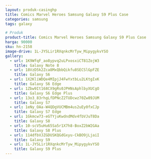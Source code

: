 ```yaml
---
layout: produk-casinghp
title: Comics Marvel Heroes Samsung Galaxy S9 Plus Case
categories: samsung
tags: galaxy

# Produk
product-title: Comics Marvel Heroes Samsung Galaxy S9 Plus Case
harga: 90000
sku: hn-2158
image-drive: 1L-JYSLir1RXqnkcMrTyw_MipygykvYSO
gallery:
  - url: 1K9WfqF_ao8ypvq2uLPxosxiCT81ZojW3
    title: Galaxy Note 8
  - url: 18VzD5k2Zca8MxQbbQikfu8SECSlGpFZE
    title: Galaxy S6
  - url: 1X2KliWDQe4MIpjJ4FwYxtbLu2LKtgIxK
    title: Galaxy S6 Edge
  - url: 1Zbw9It168CX9gRs0JPHNsAphlbyXUCgO
    title: Galaxy S6 Edge Plus
  - url: 13o3_83rhgLfDPNcZ2TUDcwz70Zw89JUM
    title: Galaxy S7
  - url: 1eNy_OAa-W4QDgVUCMBm4us2uEy0fxCJp
    title: Galaxy S7 Edge
  - url: 1Gkmcw73-eGTYjuKwdndMdv4fbVJuT8Da
    title: Galaxy S8
  - url: 10-scV5uHu65Sa5r1X7h8-BoxZ2bW2GAa
    title: Galaxy S8 Plus
  - url: 114dfbVJZGDUSKQGdGxyu-CkBO9jLjaiI
    title: Galaxy S9
  - url: 1L-JYSLir1RXqnkcMrTyw_MipygykvYSO
    title: Galaxy S9 Plus
---
```

